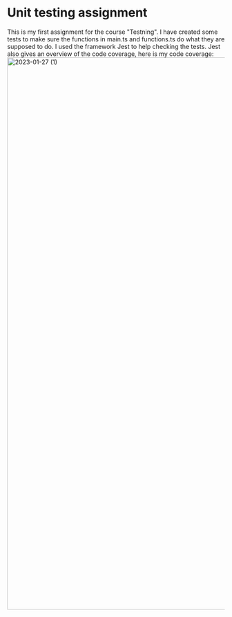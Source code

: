 # Unit testing assignment

This is my first assignment for the course "Testning". I have created some tests to make sure the functions in main.ts and functions.ts do what they are supposed to do. I used the framework Jest to help checking the tests. Jest also gives an overview of the code coverage, here is my code coverage:
<img width="1280" alt="2023-01-27 (1)" src="https://user-images.githubusercontent.com/115026065/215054098-28b12980-8ef0-4faa-87aa-89b723cb5700.png">
